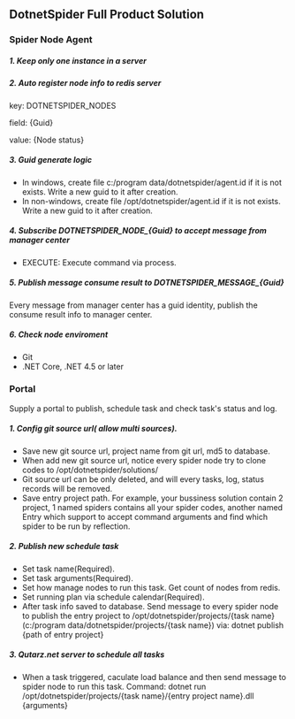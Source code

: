 ## DotnetSpider Full Product Solution

### Spider Node Agent

##### 1. Keep only one instance in a server
##### 2. Auto register node info to redis server

key: DOTNETSPIDER_NODES

field: {Guid}

value: {Node status}


##### 3. Guid generate logic

- In windows, create file c:/program data/dotnetspider/agent.id if it is not exists. Write a new guid to it after creation.
- In non-windows, create file /opt/dotnetspider/agent.id if it is not exists. Write a new guid to it after creation.
 

##### 4. Subscribe DOTNETSPIDER_NODE_{Guid} to accept message from manager center

- EXECUTE: Execute command via process.

##### 5. Publish message consume result to DOTNETSPIDER_MESSAGE_{Guid} 

Every message from manager center has a guid identity, publish the consume result info to manager center.

##### 6. Check node enviroment

- Git
- .NET Core, .NET 4.5 or later

### Portal

Supply a portal to publish, schedule task and check task's status and log.

##### 1. Config git source url( allow multi sources).

- Save new git source url, project name from git url, md5 to database.
- When add new git source url, notice every spider node try to clone codes to /opt/dotnetspider/solutions/
- Git source url can be only deleted, and will every tasks, log, status records will be removed.
- Save entry project path. For example, your bussiness solution contain 2 project, 1 named spiders contains all your spider codes, another named Entry which support to accept command arguments and find which spider to be run by reflection.

##### 2. Publish new schedule task

- Set task name(Required).
- Set task arguments(Required).
- Set how manage nodes to run this task. Get count of nodes from redis.
- Set running plan via schedule calendar(Required).
- After task info saved to database. Send message to every spider node to publish the entry project to /opt/dotnetspider/projects/{task name}(c:/program data/dotnetspider/projects/{task name}) via: dotnet publish {path of entry project}

##### 3. Qutarz.net server to schedule all tasks

- When a task triggered, caculate load balance and then send message to spider node to run this task. Command: dotnet run /opt/dotnetspider/projects/{task name}/{entry project name}.dll {arguments}